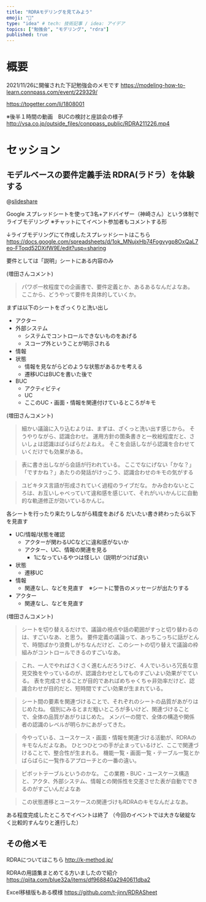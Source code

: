 ```yaml
---
title: "RDRAモデリングを見てみよう"
emoji: "💬"
type: "idea" # tech: 技術記事 / idea: アイデア
topics: ["勉強会", "モデリング", "rdra"]
published: true
---
```

# 概要

2021/11/26に開催された下記勉強会のメモです
https://modeling-how-to-learn.connpass.com/event/229329/

https://togetter.com/li/1808001

※後半１時間の動画　BUCの検討と座談会の様子
http://vsa.co.jp/outside_files/conppass_public/RDRA211226.mp4

# セッション

## モデルベースの要件定義手法 RDRA(ラドラ）を体験する

@[slideshare](b3PlBeAvgeZULd)

Google スプレッドシートを使って3名+アドバイザー（神崎さん）という体制でライブモデリング
※チャットにてイベント参加者もコメントする形

↓ライブモデリングにて作成したスプレッドシートはこちら
https://docs.google.com/spreadsheets/d/1ok_MNujxHb74Fogvygp8OxQaL7eo-FToqd52DXifW9E/edit?usp=sharing

要件としては「説明」シートにある内容のみ

(増田さんコメント)
> パワポ一枚程度での企画書で、要件定義とか、あるあるなんだよなあ。
ここから、どうやって要件を具体的していくか。

まずは以下のシートをざっくりと洗い出し
- アクター
- 外部システム
  - システムでコントロールできないものをあげる
  - スコープ外ということが明示される
- 情報
- 状態
  - 情報を見ながらどのような状態があるかを考える
  - 遷移UCはBUCを書いた後で
- BUC
  - アクティビティ
  - UC
  - ここのUC・画面・情報を関連付けているところがキモ

(増田さんコメント)
>細かい議論に入り込むよりは、まずは、ざくっと洗い出す感じから。
そうやりながら、認識合わせ。
運用方針の箇条書きと一枚絵程度だと、さいしょは認識はばらばらだよねえ。
そこを会話しながら認識を合わせていくだけでも効果がある。

> 表に書き出しながら会話が行われている。
ここでなにげない「かな？」「ですかね？」あたりの発話がけっこう、認識合わせのキモの気がする

> ユビキタス言語が形成されていく過程のライブだな。
かみ合わないところは、お互いしゃべっていて違和感を感じいて、それがいいかんじに自動的な軌道修正が効いているかんじ。

各シートを行ったり来たりしながら精度をあげる
だいたい書き終わったら以下を見直す

- UC/情報/状態を確認
  - アクターが関わるUCなどに違和感がないか
  - アクター、UC、情報の関連を見る
    - 1になっているやつは怪しい（説明がつけば良い
- 状態
  - 遷移UC
- 情報
  - 関連なし、などを見直す　※シートに警告のメッセージが出たりする
- アクター
  - 関連なし、などを見直す

(増田さんコメント)


> シートを切り替えるだけで、議論の視点や話の範囲がすっと切り替わるのは、すごいなあ、と思う。
要件定義の議論って、あっちこっちに話がとんで、時間ばかり浪費しがちなんだけど、このシートの切り替えで議論の枠組みがコントロールできるのすごいなあ。

> これ、一人でやればさくさく進むんだろうけど、４人でいろいろ冗長な意見交換をやっているのが、認識合わせとしてものすごいよい効果がでている。
表を完成させることが目的であればめちゃくちゃ非効率だけど、認識合わせが目的だと、短時間ですごい効果が生まれている。

> シート間の要素を関連づけることで、それぞれのシートの品質があがりはじめたね。
個別にみるとまだ粗いところが多いけど、関連づけることで、全体の品質があがりはじめた。
メンバーの間で、全体の構造や関係者の認識のレベルが明らかにあがってきた。

> 今やっている、ユースケース・画面・情報を関連づける活動が、RDRAのキモなんだよなあ。
ひとつひとつの手が止まっているけど、ここで関連づけることで、整合性が生まれる。
機能一覧・画面一覧・テーブル一覧とかばらばらに一覧作るアプローチとの一番の違い。

> ピボットテーブルというのかな。
この業務・BUC・ユースケース構造と、アクタ、外部システム、情報との関係性を交差させた表が自動でできるのがすごいんだよなあ

> この状態遷移とユースケースの関連づけもRDRAのキモなんだよなあ。

ある程度完成したところでイベントは終了
（今回のイベントでは大きな破綻なく比較的すんなりと進行した）

## その他メモ

RDRAについてはこちら
http://k-method.jp/

RDRAの用語集まとめてる方いましたので紹介
https://qiita.com/blue32a/items/df968840a2940611dba2

Excel移植版もある模様
https://github.com/t-jinn/RDRASheet
